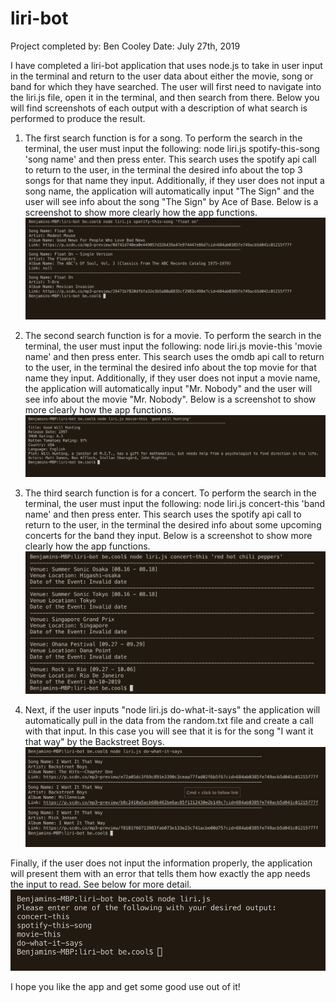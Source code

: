 # liri-bot
Project completed by: Ben Cooley
Date: July 27th, 2019


I have completed a liri-bot application that uses node.js to take in user input in the terminal and return to the user data about either the movie, song or band for which they have searched.  The user will first need to navigate into the liri.js file, open it in the terminal, and then search from there.  Below you will find screenshots of each output with a description of what search is performed to produce the result.

1. The first search function is for a song.  To perform the search in the terminal, the user must input the following: node liri.js spotify-this-song 'song name' and then press enter.  This search uses the spotify api call to return to the user, in the terminal the desired info about the top 3 songs for that name they input.  Additionally, if they user does not input a song name, the application will automatically input "The Sign" and the user will see info about the song "The Sign" by Ace of Base.  Below is a screenshot to show more clearly how the app functions.
![song-search](/screenshots/song.png)

2. The second search function is for a movie.  To perform the search in the terminal, the user must input the following: node liri.js movie-this 'movie name' and then press enter.  This search uses the omdb api call to return to the user, in the terminal the desired info about the top movie for that name they input.  Additionally, if they user does not input a movie name, the application will automatically input "Mr. Nobody" and the user will see info about the movie "Mr. Nobody".  Below is a screenshot to show more clearly how the app functions.
![movie-search](/screenshots/movie.png)

3. The third search function is for a concert.  To perform the search in the terminal, the user must input the following: node liri.js concert-this 'band name' and then press enter.  This search uses the spotify api call to return to the user, in the terminal the desired info about some upcoming concerts for the band they input.  Below is a screenshot to show more clearly how the app functions.
![concert search](/screenshots/concert.png)

4. Next, if the user inputs "node liri.js do-what-it-says" the application will automatically pull in the data from the random.txt file and create a call with that input.  In this case you will see that it is for the song "I want it that way" by the Backstreet Boys.
![do-what-it-says search](/screenshots/random.png)

Finally, if the user does not input the information properly, the application will present them with an error that tells them how exactly the app needs the input to read.  See below for more detail.
![error-search](/screenshots/error-message.png)

I hope you like the app and get some good use out of it!
